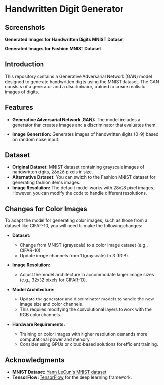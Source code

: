 
# Handwritten Digit Generator

## Screenshots

**Generated Images for Handwritten Digits MNIST Dataset**

**Generated Images for Fashion MNIST Dataset**
## Introduction

This repository contains a Generative Adversarial Network (GAN) model designed to generate handwritten digits using the MNIST dataset. The GAN consists of a generator and a discriminator, trained to create realistic images of digits.



## Features

- **Generative Adversarial Network (GAN):** The model includes a generator that creates images and a discriminator that evaluates them.

- **Image Generation:** Generates images of handwritten digits (0-9) based on random noise input.
## Dataset

- **Original Dataset:** MNIST dataset containing grayscale images of handwritten digits, 28x28 pixels in size.
- **Alternative Dataset:** You can switch to the Fashion MNIST dataset for generating fashion items images.
- **Image Resolution:** The default model works with 28x28 pixel images. However, you can modify the code to handle different resolutions.
## Changes for Color Images

To adapt the model for generating color images, such as those from a dataset like CIFAR-10, you will need to make the following changes:

- **Dataset:**
    - Change from MNIST (grayscale) to a color image dataset (e.g., CIFAR-10).
    - Update image channels from 1 (grayscale) to 3 (RGB).

- **Image Resolution:**
    - Adjust the model architecture to accommodate larger image sizes (e.g., 32x32 pixels for CIFAR-10).

- **Model Architecture:**
    - Update the generator and discriminator models to handle the new image size and color channels.
    - This requires modifying the convolutional layers to work with the RGB color channels.

- **Hardware Requirements:**
    - Training on color images with higher resolution demands more computational power and memory.
    - Consider using GPUs or cloud-based solutions for efficient training.
## Acknowledgments

- **MNIST Dataset:** [Yann LeCun's MNIST dataset](https://www.github.com/hasanga1)
- **TensorFlow:** [TensorFlow](https://www.github.com/hasanga1) for the deep learning framework.
